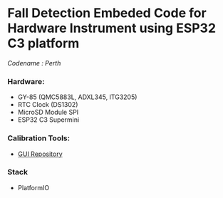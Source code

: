 # Fall Detection Embeded Code for Hardware Instrument using ESP32 C3 platform

*Codename : Perth*

### Hardware: 
 - GY-85 (QMC5883L, ADXL345, ITG3205)
 - RTC Clock (DS1302)
 - MicroSD Module SPI
 - ESP32 C3 Supermini


 ### Calibration Tools:
 - [GUI Repository](https://github.com/Reynadi531/imu-cal)

### Stack
- PlatformIO